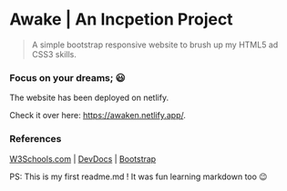 # Awake | An Incpetion Project
> A simple bootstrap responsive website to brush up my HTML5 ad CSS3 skills. 

### **Focus on your dreams;** :smiley:

The website has been deployed on netlify. 

Check it over here: https://awaken.netlify.app/.

### References
[W3Schools.com](https://www.w3schools.com/html/html5_intro.asp)
 | [DevDocs](https://devdocs.io/css/)
 | [Bootstrap](https://getbootstrap.com/docs/4.0/getting-started/introduction/)

PS: This is my first readme.md ! It was fun learning markdown too 😉
